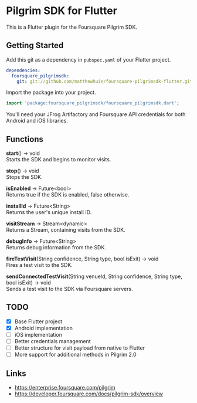 # Pilgrim SDK for Flutter
This is a Flutter plugin for the Foursquare Pilgrim SDK.

## Getting Started
Add this git as a dependency in `pubspec.yaml` of your Flutter project.
```yaml
dependencies:
  foursquare_pilgrimsdk:
    git: git://github.com/matthewhuie/foursquare-pilgrimsdk-flutter.git
```

Import the package into your project.
```dart
import 'package:foursquare_pilgrimsdk/foursquare_pilgrimsdk.dart';
```

You'll need your JFrog Artifactory and Foursquare API credentials for both Android and iOS libraries.

## Functions
**start**() → void  
Starts the SDK and begins to monitor visits.

**stop**() → void  
Stops the SDK.

**isEnabled** → Future&lt;bool&gt;  
Returns true if the SDK is enabled, false otherwise.

**installId** → Future&lt;String&gt;  
Returns the user's unique install ID.

**visitStream** → Stream&lt;dynamic&gt;  
Returns a Stream, containing visits from the SDK.

**debugInfo** → Future&lt;String&gt;  
Returns debug information from the SDK.

**fireTestVisit**(String confidence, String type, bool isExit) → void  
Fires a test visit to the SDK.

**sendConnectedTestVisit**(String venueId, String confidence, String type, bool isExit) → void  
Sends a test visit to the SDK via Foursquare servers.

## TODO
- [x] Base Flutter project
- [x] Android implementation
- [ ] iOS implementation
- [ ] Better credentials management
- [ ] Better structure for visit payload from native to Flutter
- [ ] More support for additional methods in Pilgrim 2.0

## Links
- https://enterprise.foursquare.com/pilgrim
- https://developer.foursquare.com/docs/pilgrim-sdk/overview
